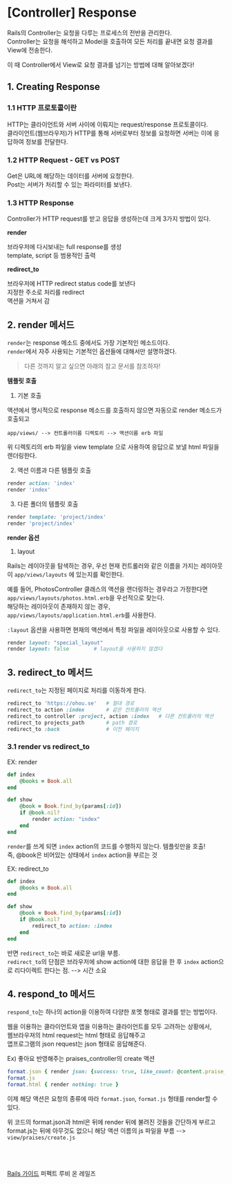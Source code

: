 # [Controller] Response
Rails의 Controller는 요청을 다루는 프로세스의 전반을 관리한다.<br>
Controller는 요청을 해석하고 Model을 호출하여 모든 처리를 끝내면 요청 결과를 View에 전송한다.

이 때 Controller에서 View로 요청 결과를 넘기는 방법에 대해 알아보겠다!

## 1. Creating Response

### 1.1 HTTP 프로토콜이란
HTTP는 클라이언트와 서버 사이에 이뤄지는 request/response 프로토콜이다.<br>
클라이언트(웹브라우저)가 HTTP를 통해 서버로부터 정보를 요청하면 서버는 이에 응답하여 정보를 전달한다.

### 1.2 HTTP Request - GET vs POST
Get은 URL에 해당하는 데이터를 서버에 요청한다.<br>
Post는 서버가 처리할 수 있는 파라미터를 보낸다.

### 1.3 HTTP Response
Controller가 HTTP request를 받고 응답을 생성하는데 크게 3가지 방법이 있다.

**render**

브라우저에 다시보내는 full response를 생성<br>
template, script 등 범용적인 출력

**redirect_to**

브라우저에 HTTP redirect status code를 보낸다<br>
지정한 주소로 처리를 redirect<br>
액션을 거쳐서 감

## 2. render 메서드
`render`는 response 메소드 중에서도 가장 기본적인 메소드이다.<br>
`render`에서 자주 사용되는 기본적인 옵션들에 대해서만 설명하겠다.

> 다른 것까지 알고 싶으면 아래의 참고 문서를 참조하자!

**템플릿 호출**

1) 기본 호출

액션에서 명시적으로 response 메소드를 호출하지 않으면 자동으로 render 메소드가 호출되고
```
app/views/ --> 컨트롤러이름 디렉토리 --> 액션이름 erb 파일
```

위 디렉토리의 erb 파일을 view template 으로 사용하여 응답으로 보낼 html 파일을 렌더링한다.

2) 액션 이름과 다른 템플릿 호출
```ruby
render action: 'index'
render 'index'
```

3) 다른 폴더의 템플릿 호출
```ruby
render template: 'project/index'
render 'project/index'
```

**render 옵션**

1) layout

Rails는 레이아웃을 탐색하는 경우, 우선 현재 컨트롤러와 같은 이름을 가지는 레이아웃이 `app/views/layouts` 에 있는지를 확인한다. 

예를 들어, PhotosController 클래스의 액션을 랜더링하는 경우라고 가정한다면 `app/views/layouts/photos.html.erb`을 우선적으로 찾는다.<br>
해당하는 레이아웃이 존재하지 않는 경우, `app/views/layouts/application.html.erb`를 사용한다.

`:layout` 옵션을 사용하면 현재의 액션에서 특정 파일을 레이아웃으로 사용할 수 있다.
```ruby
render layout: "special_layout"
render layout: false        # layout을 사용하지 않겠다
```

## 3. redirect_to 메서드
`redirect_to`는 지정된 페이지로 처리를 이동하게 한다.
```ruby
redirect_to 'https://ohou.se'   # 절대 경로
redirect_to action :index       # 같은 컨트롤러의 액션
redirect_to controller :project, action :index   # 다른 컨트롤러의 액션
redirect_to projects_path       # path 경로
redirect_to :back               # 이전 페이지
```

### 3.1 render vs redirect_to
EX: render
```ruby
def index
    @books = Book.all
end

def show
    @book = Book.find_by(params[:id])
    if @book.nil?
        render action: "index"
    end
end
```

`render`를 쓰게 되면 `index` action의 코드를 수행하지 않는다. 템플릿만을 호출!<br>
즉, @book은 비어있는 상태에서 `index` action을 부르는 것

EX: redirect_to
```ruby
def index
    @books = Book.all
end

def show
    @book = Book.find_by(params[:id])
    if @book.nil?
        redirect_to action: :index
    end
end
```

반면 `redirect_to`는 바로 새로운 url을 부름.<br>
`redirect_to`의 단점은 브라우저에 show action에 대한 응답을 한 후 `index` action으로 리다이렉트 한다는 점. --> 시간 소요

## 4. respond_to 메서드
`respond_to`는 하나의 action을 이용하여 다양한 포멧 형태로 결과를 받는 방법이다.

웹을 이용하는 클라이언트와 앱을 이용하는 클라이언트를 모두 고려하는 상황에서,<br>
웹브라우져의 html request는 html 형태로 응답해주고<br>
앱프로그램의 json request는 json 형태로 응답해준다.

Ex) 좋아요 반영해주는 praises_controller의 create 액션
```ruby
format.json { render json: {success: true, like_count: @content.praise_count} }
format.js
format.html { render nothing: true }
```

이제 해당 액션은 요청의 종류에 따라 `format.json`, `format.js` 형태를 render할 수 있다.

위 코드의 format.json과 html은 뒤에 render 뒤에 불려진 것들을 간단하게 부르고 format.js는 뒤에 아무것도 없으니 해당 액션 이름의 js 파일을 부름 --> `view/praises/create.js`


<br><br><br>
[Rails 가이드](http://guides.rorlab.org/layouts_and_rendering.html)
퍼펙트 루비 온 레일즈